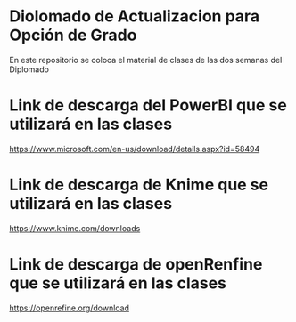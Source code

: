 # Diolomado de Actualizacion para Opción de Grado
En este repositorio se coloca el material de clases de las dos semanas del Diplomado
# Link de descarga del PowerBI que se utilizará en las clases
https://www.microsoft.com/en-us/download/details.aspx?id=58494
# Link de descarga de  Knime que se utilizará en las clases
https://www.knime.com/downloads
# Link de descarga de openRenfine que se utilizará en las clases
https://openrefine.org/download
